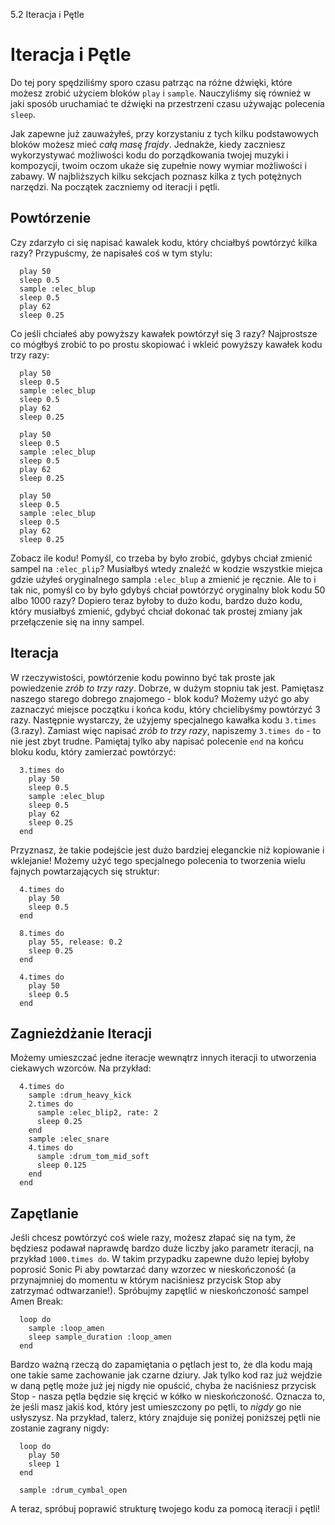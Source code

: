 5.2 Iteracja i Pętle

# Iteracja i Pętle

Do tej pory spędziliśmy sporo czasu patrząc na różne dźwięki, które 
możesz zrobić użyciem bloków `play` i `sample`. Nauczyliśmy się również 
w jaki sposób uruchamiać te dźwięki na przestrzeni czasu używając 
polecenia `sleep`. 

Jak zapewne już zauważyłeś, przy korzystaniu z tych kilku podstawowych 
bloków możesz mieć *całą masę frajdy*. Jednakże, kiedy zaczniesz wykorzystywać 
możliwości kodu do porządkowania twojej muzyki i kompozycji, twoim oczom 
ukaże się zupełnie nowy wymiar możliwości i zabawy. W najbliższych 
kilku sekcjach poznasz kilka z tych potężnych narzędzi. Na początek 
zaczniemy od iteracji i pętli. 

## Powtórzenie

Czy zdarzyło ci się napisać kawalek kodu, który chciałbyś powtórzyć 
kilka razy? Przypuścmy, że napisałeś coś w tym stylu:

```
  play 50
  sleep 0.5
  sample :elec_blup
  sleep 0.5
  play 62
  sleep 0.25
```

Co jeśli chciałeś aby powyższy kawałek powtórzył się 3 razy? Najprostsze 
co mógłbyś zrobić to po prostu skopiować i wkleić powyższy kawałek kodu 
trzy razy: 

```
  play 50
  sleep 0.5
  sample :elec_blup
  sleep 0.5
  play 62
  sleep 0.25
  
  play 50
  sleep 0.5
  sample :elec_blup
  sleep 0.5
  play 62
  sleep 0.25
  
  play 50
  sleep 0.5
  sample :elec_blup
  sleep 0.5
  play 62
  sleep 0.25
```

Zobacz ile kodu! Pomyśl, co trzeba by było zrobić, gdybys chciał zmienić 
sampel na `:elec_plip`? Musiałbyś wtedy znaleźć w kodzie wszystkie miejca 
gdzie użyłeś oryginalnego sampla `:elec_blup` a zmienić je ręcznie. 
Ale to i tak nic, pomyśl co by było gdybyś chciał powtórzyć oryginalny 
blok kodu 50 albo 1000 razy? Dopiero teraz byłoby to dużo kodu, bardzo 
dużo kodu, który musiałbyś zmienić, gdybyć chciał dokonać tak prostej 
zmiany jak przełączenie się na inny sampel.

## Iteracja

W rzeczywistości, powtórzenie kodu powinno być tak proste jak powiedzenie 
*zrób to trzy razy*. Dobrze, w dużym stopniu tak jest. Pamiętasz naszego 
starego dobrego znajomego - blok kodu? Możemy użyć go aby zaznaczyć 
miejsce początku i końca kodu, który chcielibyśmy powtórzyć 3 razy. Następnie 
wystarczy, że użyjemy specjalnego kawałka kodu `3.times` (3.razy). 
Zamiast więc napisać *zrób to trzy razy*, napiszemy `3.times do` - to nie 
jest zbyt trudne. Pamiętaj tylko aby napisać polecenie `end` na końcu 
bloku kodu, który zamierzać powtórzyć:

```
  3.times do
    play 50
    sleep 0.5
    sample :elec_blup
    sleep 0.5
    play 62
    sleep 0.25
  end
```

Przyznasz, że takie podejście jest dużo bardziej eleganckie niż kopiowanie 
i wklejanie! Możemy użyć tego specjalnego polecenia to tworzenia wielu fajnych 
powtarzających się struktur:

```
  4.times do
    play 50
    sleep 0.5
  end
  
  8.times do
    play 55, release: 0.2
    sleep 0.25
  end
  
  4.times do
    play 50
    sleep 0.5
  end
```

## Zagnieżdżanie Iteracji

Możemy umieszczać jedne iteracje wewnątrz innych iteracji to utworzenia 
ciekawych wzorców. Na przykład: 

```
  4.times do
    sample :drum_heavy_kick
    2.times do
      sample :elec_blip2, rate: 2
      sleep 0.25
    end
    sample :elec_snare
    4.times do
      sample :drum_tom_mid_soft
      sleep 0.125
    end
  end
```

## Zapętlanie

Jeśli chcesz powtórzyć coś wiele razy, możesz złapać się na tym, że będziesz 
podawał naprawdę bardzo duże liczby jako parametr iteracji, na przykład 
`1000.times do`. W takim przypadku zapewne dużo lepiej byłoby poprosić 
Sonic Pi aby powtarzać dany wzorzec w nieskończoność (a przynajmniej do 
momentu w którym naciśniesz przycisk Stop aby zatrzymać odtwarzanie!). 
Spróbujmy zapętlić w nieskończoność sampel Amen Break: 

```
  loop do
    sample :loop_amen
    sleep sample_duration :loop_amen
  end
```

Bardzo ważną rzeczą do zapamiętania o pętlach jest to, że dla kodu mają 
one takie same zachowanie jak czarne dziury. Jak tylko kod raz już wejdzie 
w daną pętlę może już jej nigdy nie opuścić, chyba że naciśniesz przycisk 
Stop - nasza pętla będzie się kręcić w kółko w nieskończoność. Oznacza to, 
że jeśli masz jakiś kod, który jest umieszczony po pętli, to *nigdy* go 
nie usłyszysz. Na przykład, talerz, który znajduje się poniżej poniższej 
pętli nie zostanie zagrany nigdy: 

```
  loop do
    play 50
    sleep 1
  end
  
  sample :drum_cymbal_open
```

A teraz, spróbuj poprawić strukturę twojego kodu za pomocą iteracji i pętli!
